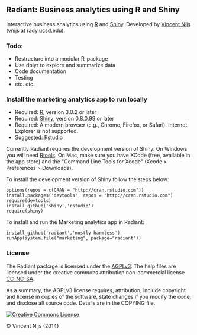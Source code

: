 ## Radiant: Business analytics using R and Shiny

Interactive business analytics using [R](http://www.r-project.org/) and [Shiny](http://www.rstudio.com/shiny/). Developed by [Vincent Nijs](http://rady.ucsd.edu/faculty/directory/nijs/) (vnijs at rady.ucsd.edu). 

### Todo:

- Restructure into a modular R-package
- Use dplyr to explore and summarize data
- Code documentation
- Testing
- etc. etc.

### Install the marketing analytics app to run locally

- Required: [R](http://cran.rstudio.com/), version 3.0.2 or later
- Required: [Shiny](http://www.rstudio.com/shiny/), version 0.8.0.99 or later
- Required: A modern browser (e.g., Chrome, Firefox, or Safari). Internet Explorer is not supported.
- Suggested: [Rstudio](http://www.rstudio.com/ide/download/)

Currently Radiant requires the development version of Shiny. On Windows you will need [Rtools](http://cran.r-project.org/bin/windows/Rtools/). On Mac, make sure you have XCode (free, available in the app store) and the "Command Line Tools for Xcode" (Xcode > Preferences > Downloads).

To install the development version of Shiny follow the steps below:

	options(repos = c(CRAN = "http://cran.rstudio.com"))
	install.packages('devtools', repos = "http://cran.rstudio.com")
	require(devtools)
	install_github('shiny','rstudio')
	require(shiny)

To install and run the Marketing analytics app in Radiant:

	install_github('radiant','mostly-harmless')
	runApp(system.file("marketing", package="radiant"))

<!-- 
To get the app click the 'Download ZIP' button and unzip the file to, for example, your Desktop. When you start the app for the first time a number of required packages will be installed. To start the app, copy and paste the command below into the R(studio) terminal (assuming you unzipped to your Desktop):

	# on windows
	shiny::runApp('~/../Desktop/radiant-master/inst/marketing/')

 	# on mac
	shiny::runApp('~/Desktop/radiant-master/inst/marketing/')
 -->

### License

The Radiant package is licensed under the [AGPLv3](http://www.tldrlegal.com/l/AGPL3). The help files are licensed under the creative commons attribution non-commercial license [CC-NC-SA](http://www.tldrlegal.com/license/creative-commons-attribution-noncommercial-sharealike-(cc-nc-sa)). 

As a summary, the AGPLv3 license requires, attribution, include copyright and license in copies of the software, state changes if you modify the code, and disclose all source code. Details are in the COPYING file.

<a rel="license" href="http://creativecommons.org/licenses/by-nc-sa/4.0/"><img alt="Creative Commons License" style="border-width:0" src="http://i.creativecommons.org/l/by-nc-sa/4.0/88x31.png" /></a>

&copy; Vincent Nijs (2014)

